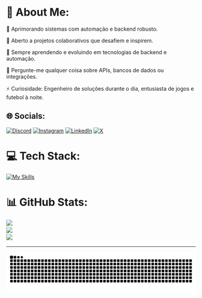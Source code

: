 # 💫 About Me:
🔧 Aprimorando sistemas com automação e backend robusto.

🤝 Aberto a projetos colaborativos que desafiem e inspirem.

🌱 Sempre aprendendo e evoluindo em tecnologias de backend e automação.

💬 Pergunte-me qualquer coisa sobre APIs, bancos de dados ou integrações.

⚡ Curiosidade: Engenheiro de soluções durante o dia, entusiasta de jogos e futebol à noite.


## 🌐 Socials:
[![Discord](https://skillicons.dev/icons?i=discord&theme=light)](https://discord.gg/damassceno) [![Instagram](https://skillicons.dev/icons?i=instagram&theme=light)](https://instagram.com/https://www.instagram.com/encodedbrain/) [![LinkedIn](https://skillicons.dev/icons?i=linkedin&theme=light)](https://linkedin.com/in/https://www.linkedin.com/in/marcodmc/) [![X](https://skillicons.dev/icons?i=twitter&theme=light)](https://x.com/https://twitter.com/slurguts) 

# 💻 Tech Stack:
[![My Skills](https://skillicons.dev/icons?i=js,mysql,angular,next,vue,cs,tailwindcss&theme=light)](https://skillicons.dev)
# 📊 GitHub Stats:
![](https://github-readme-stats.vercel.app/api?username=marcoDmc&theme=dark&hide_border=false&include_all_commits=false&count_private=true)<br/>
![](https://github-readme-streak-stats.herokuapp.com/?user=marcoDmc&theme=dark&hide_border=false)<br/>
![](https://github-readme-stats.vercel.app/api/top-langs/?username=marcoDmc&theme=dark&hide_border=false&include_all_commits=false&count_private=true&layout=compact)

---

![Snake animation](https://github.com/marcoDmc/marcoDmc/blob/output/github-contribution-grid-snake.svg)
<!-- Proudly created with GPRM ( https://gprm.itsvg.in ) -->







